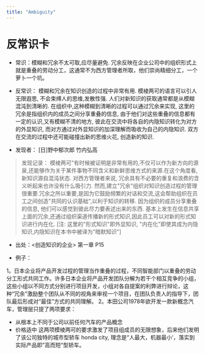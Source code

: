 ```yaml
---
title: "Ambiguity"
---
```

# 反常识卡

- 常识：模糊和冗余不太可取,应尽量避免. 冗余反映在企业公司中的组织形式上就是重叠的劳动分工，这通常不为西方管理者所取，他们崇尚精细分工，一个萝卜一个坑。

- 反常识： 模糊和冗余在知识创造的过程中非常有用. 模棱两可的语言可以引人无限遐思, 不会束缚人的思维,发散性强. 人们对新知识的获取通常都是从模糊混沌到清晰的. 在组织中,这种模糊到清晰的过程可以通过冗余来实现, 这里的冗余是指组织内的成员之间分享重叠的信息, 由于他们对这些重叠的信息都有一定的认识,又有模糊不清的地方, 彼此在交流中将各自的内隐知识转化为对方的外显知识, 而对方通过对外显知识的加深理解而吸收为自己的内隐知识. 双方在交流的过程中还可能碰撞出新的思维火花, 创造新的知识.

- 发现者： [日]野中郁次郎 竹内弘高

> 发现记录：
模棱两可"有时候被证明是非常有用的,不仅可以作为新方向的源泉,还能够作为关于某件事物不同含义和新鲜思维方式的来源.在这个角度看,新知识源自混沌状态.
对西方管理者来说, 冗余具有不必要的重复和浪费的含义听起来也许没有什么吸引力. 然而,建立"冗余"组织对知识创造过程的管理很重要.冗余之所以重要,是因为它鼓励频繁的对话和交流,这会帮助组织在员工之间创造"共同的认识基础",以利于知识的转移. 因为组织的成员分享重叠的信息, 他们可以感觉到彼此尽力要表述出来的东西.	基本上发生在信息共享上面的冗余,还通过组织渠道传播新的形式知识,因此员工可以对新的形式知识进行内在化.
[注: 这里的"形式知识"即外显知识, "内在化"即使其成为内隐知识,内隐知识在本书中被译为"暗默知识"]
- 出处：<创造知识的企业> 第一章 P15

- 例子：

1。日本企业将产品开发过程的管理当作重叠的过程，不同智能部门以重叠的劳动分工形式共同工作。许多日本企业将产品开发团队分解为若干个相互竞争的小组，这些小组以不同方式分别进行项目开发，小组对各自提案的利弊进行辩论，这种“冗余”激励整个团队从不同的视角来审视一个项目，在团队负责人的指导下，团队最后形成对“最佳”方式的共同理解。
2。本田公司1978年欲开发一款新概念汽车，管理层只提了两项要求：
- 从根本上不同于公司以前任何汽车的产品概念
- 价格适中
这两项模棱两可的要求激发了项目组成员的无限想象，后来他们发明了该公司独特的城市型轿车 honda city, 理念是“人最大，机器最小‘，落实到实际产品即”高而短“型轿车。
